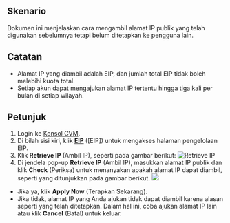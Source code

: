 ## Skenario

Dokumen ini menjelaskan cara mengambil alamat IP publik yang telah digunakan sebelumnya tetapi belum ditetapkan ke pengguna lain.

## Catatan

- Alamat IP yang diambil adalah EIP, dan jumlah total EIP tidak boleh melebihi kuota total.
- Setiap akun dapat mengajukan alamat IP tertentu hingga tiga kali per bulan di setiap wilayah.

## Petunjuk

1. Login ke [Konsol CVM](https://console.cloud.tencent.com/cvm/index).
2. Di bilah sisi kiri, klik **[EIP](https://console.cloud.tencent.com/cvm/eip)** ([EIP]) untuk mengakses halaman pengelolaan EIP.
3. Klik **Retrieve IP** (Ambil IP), seperti pada gambar berikut:
![Retrieve IP](https://main.qcloudimg.com/raw/be2265a9909b939836bff2065e8acd89.png)
4. Di jendela pop-up **Retrieve IP** (Ambil IP), masukkan alamat IP publik dan klik **Check** (Periksa) untuk menanyakan apakah alamat IP dapat diambil, seperti yang ditunjukkan pada gambar berikut.
![](https://main.qcloudimg.com/raw/0b1916359835f810767ec265154a758a.png)
 - Jika ya, klik **Apply Now** (Terapkan Sekarang).
 - Jika tidak, alamat IP yang Anda ajukan tidak dapat diambil karena alasan seperti yang telah ditetapkan. Dalam hal ini, coba ajukan alamat IP lain atau klik **Cancel** (Batal) untuk keluar.









